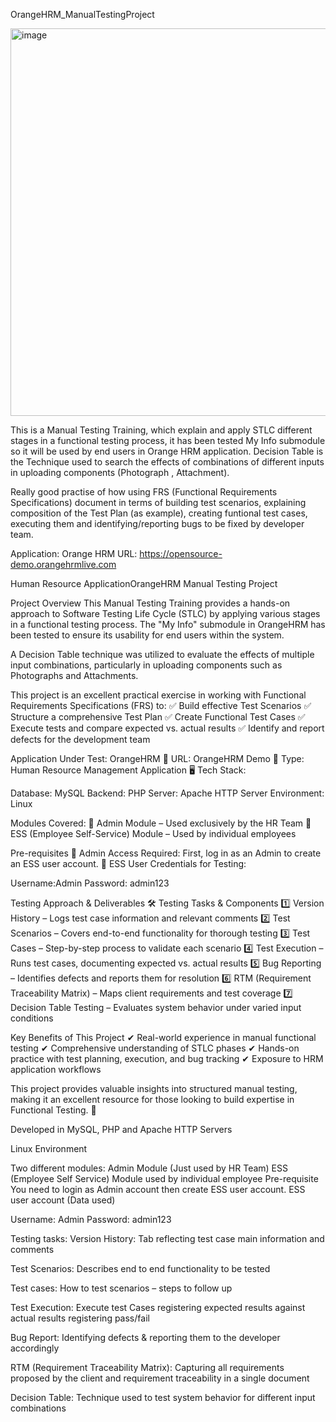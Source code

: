 OrangeHRM_ManualTestingProject


<img width="620" alt="image" src="https://github.com/user-attachments/assets/88915af0-256a-4513-91ad-813eda28be3e" />

This is a Manual Testing Training, which explain and apply STLC different stages in a functional testing process, it has been tested My Info submodule so it will be used by end users in Orange HRM application. Decision Table is the Technique used to search the effects of combinations of different inputs in uploading components (Photograph , Attachment).

Really good practise of how using FRS (Functional Requirements Specifications) document in terms of building test scenarios, explaining composition of the Test Plan (as example), creating funtional test cases, executing them and identifying/reporting bugs to be fixed by developer team.

Application: Orange HRM
URL: https://opensource-demo.orangehrmlive.com

Human Resource ApplicationOrangeHRM Manual Testing Project


Project Overview
This Manual Testing Training provides a hands-on approach to Software Testing Life Cycle (STLC) by applying various stages in a functional testing process. The "My Info" submodule in OrangeHRM has been tested to ensure its usability for end users within the system.

A Decision Table technique was utilized to evaluate the effects of multiple input combinations, particularly in uploading components such as Photographs and Attachments.


This project is an excellent practical exercise in working with Functional Requirements Specifications (FRS) to:
✅ Build effective Test Scenarios
✅ Structure a comprehensive Test Plan
✅ Create Functional Test Cases
✅ Execute tests and compare expected vs. actual results
✅ Identify and report defects for the development team



Application Under Test: OrangeHRM
🔗 URL: OrangeHRM Demo
💼 Type: Human Resource Management Application
🖥️ Tech Stack:


Database: MySQL
Backend: PHP
Server: Apache HTTP Server
Environment: Linux

Modules Covered:
🔹 Admin Module – Used exclusively by the HR Team
🔹 ESS (Employee Self-Service) Module – Used by individual employees


Pre-requisites
🔹 Admin Access Required: First, log in as an Admin to create an ESS user account.
🔹 ESS User Credentials for Testing:


Username:Admin
Password: admin123

Testing Approach & Deliverables
🛠️ Testing Tasks & Components
1️⃣ Version History – Logs test case information and relevant comments
2️⃣ Test Scenarios – Covers end-to-end functionality for thorough testing
3️⃣ Test Cases – Step-by-step process to validate each scenario
4️⃣ Test Execution – Runs test cases, documenting expected vs. actual results
5️⃣ Bug Reporting – Identifies defects and reports them for resolution
6️⃣ RTM (Requirement Traceability Matrix) – Maps client requirements and test coverage
7️⃣ Decision Table Testing – Evaluates system behavior under varied input conditions


Key Benefits of This Project
✔ Real-world experience in manual functional testing
✔ Comprehensive understanding of STLC phases
✔ Hands-on practice with test planning, execution, and bug tracking
✔ Exposure to HRM application workflows


This project provides valuable insights into structured manual testing, making it an excellent resource for those looking to build expertise in Functional Testing. 🚀

Developed in MySQL, PHP and Apache HTTP Servers

Linux Environment

Two different modules:
Admin Module (Just used by HR Team)
ESS (Employee Self Service) Module used by individual employee
Pre-requisite
You need to login as Admin account then create ESS user account.
ESS user account (Data used)

Username: Admin
Password: admin123

Testing tasks:
Version History: Tab reflecting test case main information and comments

Test Scenarios: Describes end to end functionality to be tested

Test cases: How to test scenarios – steps to follow up

Test Execution: Execute test Cases registering expected results against actual results registering pass/fail

Bug Report: Identifying defects & reporting them to the developer accordingly

RTM (Requirement Traceability Matrix): Capturing all requirements proposed by the client and requirement traceability in a single document

Decision Table: Technique used to test system behavior for different input combinations
